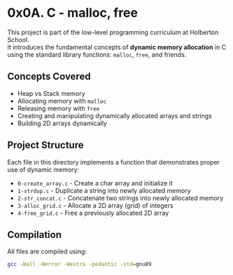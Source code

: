 # 0x0A. C - malloc, free

This project is part of the low-level programming curriculum at Holberton School.  
It introduces the fundamental concepts of **dynamic memory allocation** in C using the standard library functions: `malloc`, `free`, and friends.

## Concepts Covered

- Heap vs Stack memory
- Allocating memory with `malloc`
- Releasing memory with `free`
- Creating and manipulating dynamically allocated arrays and strings
- Building 2D arrays dynamically

## Project Structure

Each file in this directory implements a function that demonstrates proper use of dynamic memory:

- `0-create_array.c` - Create a char array and initialize it
- `1-strdup.c` - Duplicate a string into newly allocated memory
- `2-str_concat.c` - Concatenate two strings into newly allocated memory
- `3-alloc_grid.c` - Allocate a 2D array (grid) of integers
- `4-free_grid.c` - Free a previously allocated 2D array

## Compilation

All files are compiled using:

```bash
gcc -Wall -Werror -Wextra -pedantic -std=gnu89

